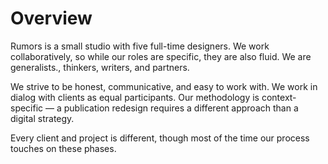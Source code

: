 # Overview

Rumors is a small studio with five full-time designers. We work collaboratively, so while our roles are specific, they are also fluid. We are generalists., thinkers, writers, and partners.

We strive to be honest, communicative, and easy to work with.  We work in dialog with clients as equal participants. Our methodology is context-specific — a publication redesign requires a different approach than a digital strategy.

Every client and project is different, though most of the time our process touches on these phases. 